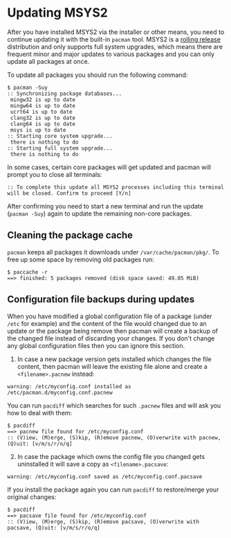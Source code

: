 # Updating MSYS2

After you have installed MSYS2 via the installer or other means, you need to
continue updating it with the built-in `pacman` tool. MSYS2 is a [rolling
release](https://en.wikipedia.org/wiki/Rolling_release) distribution and only
supports full system upgrades, which means there are frequent minor and major
updates to various packages and you can only update all packages at once.

To update all packages you should run the following command:

```shell
$ pacman -Suy
:: Synchronizing package databases...
 mingw32 is up to date
 mingw64 is up to date
 ucrt64 is up to date
 clang32 is up to date
 clang64 is up to date
 msys is up to date
:: Starting core system upgrade...
 there is nothing to do
:: Starting full system upgrade...
 there is nothing to do
```

In some cases, certain core packages will get updated and pacman will prompt you to close all terminals:

```shell
:: To complete this update all MSYS2 processes including this terminal will be closed. Confirm to proceed [Y/n]
```

After confirming you need to start a new terminal and run the update (`pacman -Suy`) again to update the remaining non-core packages.

## Cleaning the package cache

`pacman` keeps all packages it downloads under `/var/cache/pacman/pkg/`. To free up some space by removing old packages run:

```shell
$ paccache -r
==> finished: 5 packages removed (disk space saved: 49.05 MiB)
```

## Configuration file backups during updates

When you have modified a global configuration file of a package (under `/etc` for example) and the content of the file would changed due to an update or the package being remove then pacman will create a backup of the changed file instead of discarding your changes. If you don't change any global configuration files then you can ignore this section.

1) In case a new package version gets installed which changes the file content, then pacman will leave the existing file alone and create a `<filename>.pacnew` instead:

```shell
warning: /etc/myconfig.conf installed as /etc/pacman.d/myconfig.conf.pacnew
```

You can run `pacdiff` which searches for such `.pacnew` files and will ask you how to deal with them:

```shell
$ pacdiff
==> pacnew file found for /etc/myconfig.conf
:: (V)iew, (M)erge, (S)kip, (R)emove pacnew, (O)verwrite with pacnew, (Q)uit: [v/m/s/r/o/q]
```

2) In case the package which owns the config file you changed gets uninstalled it will save a copy as `<filename>.pacsave`:

```shell
warning: /etc/myconfig.conf saved as /etc/myconfig.conf.pacsave
```

If you install the package again you can run `pacdiff` to restore/merge your original changes:

```shell
$ pacdiff
==> pacsave file found for /etc/myconfig.conf
:: (V)iew, (M)erge, (S)kip, (R)emove pacsave, (O)verwrite with pacsave, (Q)uit: [v/m/s/r/o/q]
```
